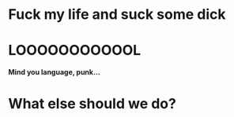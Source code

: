 # Fuck my life and suck some dick



# LOOOOOOOOOOOL

**Mind you language, punk...**

# What else should we do?


